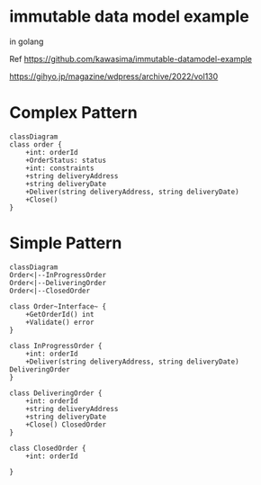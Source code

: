 # immutable data model example 
in golang

Ref
https://github.com/kawasima/immutable-datamodel-example

https://gihyo.jp/magazine/wdpress/archive/2022/vol130

# Complex Pattern

```mermaid
classDiagram
class order {
    +int: orderId
    +OrderStatus: status
    +int: constraints
    +string deliveryAddress
    +string deliveryDate
    +Deliver(string deliveryAddress, string deliveryDate)
    +Close()
}

```

# Simple Pattern

```mermaid
classDiagram
Order<|--InProgressOrder
Order<|--DeliveringOrder
Order<|--ClosedOrder

class Order~Interface~ {
    +GetOrderId() int
    +Validate() error
}

class InProgressOrder {
    +int: orderId
    +Deliver(string deliveryAddress, string deliveryDate) DeliveringOrder
}

class DeliveringOrder {
    +int: orderId
    +string deliveryAddress
    +string deliveryDate
    +Close() ClosedOrder
}

class ClosedOrder {
    +int: orderId
    
}


```